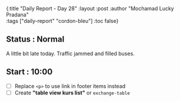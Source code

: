 {:title "Daily Report - Day 28"
 :layout :post
 :author "Mochamad Lucky Pradana"   
 :tags  ["daily-report" "cordon-bleu"]
 :toc false}

## **Status : Normal**
A little bit late today. Traffic jammed and filled buses. 

## **Start : 10:00**
- [ ] Replace `<p>` to use link in footer items instead 
- [ ] Create **"table view kurs list"** or `exchange-table` 
